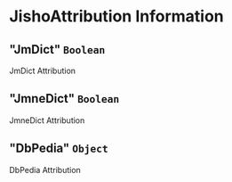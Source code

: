# JishoAttribution Information

## "JmDict" `Boolean`

JmDict Attribution

## "JmneDict" `Boolean`

JmneDict Attribution

## "DbPedia" `Object`

DbPedia Attribution